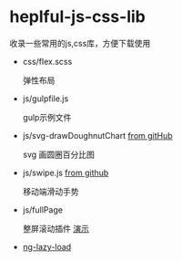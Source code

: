 # heplful-js-css-lib
收录一些常用的js,css库，方便下载使用

*	css/flex.scss	
	
	弹性布局
	
*	js/gulpfile.js	
	
	gulp示例文件
*	js/svg-drawDoughnutChart [from gitHub](https://github.com/githiro/drawDoughnutChart)
	
	svg 画圆圈百分比图
*	js/swipe.js [from github](https://github.com/thebird/Swipe)
	
	移动端滑动手势	
*	js/fullPage

	整屏滚动插件 [演示](http://www.dowebok.com/demo/2014/77/)
	

	

*	[ng-lazy-load](https://github.com/yuanxj1024/angular-lazy-load-driective)